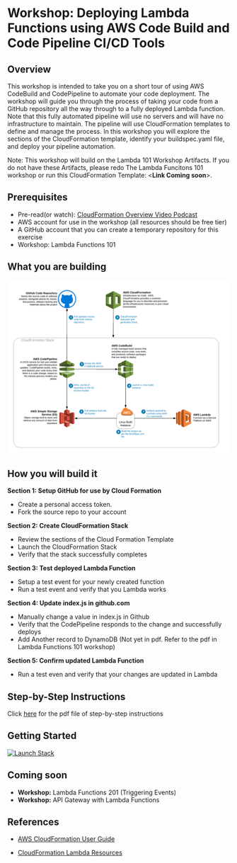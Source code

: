# Workshop: Deploying Lambda Functions using AWS Code Build and Code Pipeline CI/CD Tools


## Overview

This workshop is intended to take you on a short tour of using AWS CodeBuild and CodePipeline to automate your code 
deployment.  The workshop will guide you through the process of taking your code from a GitHub repository all the way 
through to a fully deployed Lambda function.  Note that this fully automated pipeline will use no servers and will have 
no infrastructure to maintain.  The pipeline will use CloudFormation templates to define and manage the process.  In 
this workshop you will explore the sections of the CloudFormation template, identify your buildspec.yaml file, and 
deploy your pipeline automation.

Note: This workshop will build on the Lambda 101 Workshop Artifacts.  If you do not have these Artifacts, please redo
The Lambda Funcitons 101 workshop or run this CloudFormation Template: <**Link Coming soon**>.

## Prerequisites
* Pre-read(or watch): [CloudFormation Overview Video Podcast](https://youtu.be/dtkZQfuaRyI)
* AWS account for use in the workshop (all resources should be free tier)
* A GitHub account that you can create a temporary repository for this exercise
* Workshop: Lambda Functions 101

## What you are building

![alt text](./Workshop-Lambda-CICD.png "Workshop Diagram")

## How you will build it
**Section 1: Setup GitHub for use by Cloud Formation**
* Create a personal access token.  
* Fork the source repo to your account

**Section 2: Create CloudFormation Stack**
* Review the sections of the Cloud Formation Template
* Launch the CloudFormation Stack
* Verify that the stack successfully completes  

**Section 3: Test deployed Lambda Function** 
* Setup a test event for your newly created function
* Run a test event and verify that you Lambda works

**Section 4: Update index.js in github.com**
* Manually change a value in index.js in Github
* Verify that the CodePipeline responds to the change and successfully deploys
* Add Another record to DynamoDB (Not yet in pdf.  Refer to the pdf in Lambda Functions 101 workshop)

**Section 5: Confirm updated Lambda Function**
* Run a test even and verify that your changes are updated in Lambda


## Step-by-Step Instructions
Click [here](WorkshopForLambdaCICD.pdf) for the pdf file of step-by-step instructions

## Getting Started
[![Launch Stack](https://s3.amazonaws.com/cloudformation-examples/cloudformation-launch-stack.png)](https://console.aws.amazon.com/cloudformation/home?region=us-east-1#/stacks/new?templateURL=https://s3.amazonaws.com/ccoe-workshops/aws-cfn-lambda-node-pipeline.yml)

## Coming soon
* **Workshop:** Lambda Functions 201 (Triggering Events)
* **Workshop:** API Gateway with Lambda Functions

## References

* [AWS CloudFormation User Guide](https://docs.aws.amazon.com/AWSCloudFormation/latest/UserGuide/Welcome.html)

* [CloudFormation Lambda Resources](https://docs.aws.amazon.com/AWSCloudFormation/latest/UserGuide/aws-resource-lambda-function.html)
